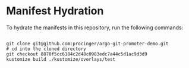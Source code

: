 
# Manifest Hydration

To hydrate the manifests in this repository, run the following commands:

```shell

git clone git@github.com:procinger/argo-git-promoter-demo.git
# cd into the cloned directory
git checkout 8870f5cc6184c2d48c0983edc7a44c5d1ac9d3d9
kustomize build ./kustomize/overlays/test
```